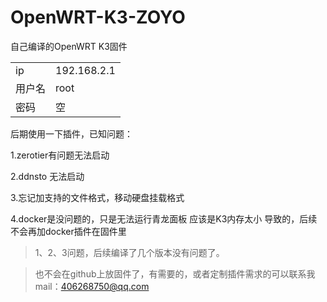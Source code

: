 # OpenWRT-K3-ZOYO
自己编译的OpenWRT K3固件

|  |  |
|--|--|
|ip|192.168.2.1|
|用户名|root|
|密码|空|

后期使用一下插件，已知问题：

1.zerotier有问题无法启动

2.ddnsto 无法启动

3.忘记加支持的文件格式，移动硬盘挂载格式

4.docker是没问题的，只是无法运行青龙面板 应该是K3内存太小 导致的，后续不会再加docker插件在固件里

>1、2、3问题，后续编译了几个版本没有问题了。

>也不会在github上放固件了，有需要的，或者定制插件需求的可以联系我mail：406268750@qq.com

